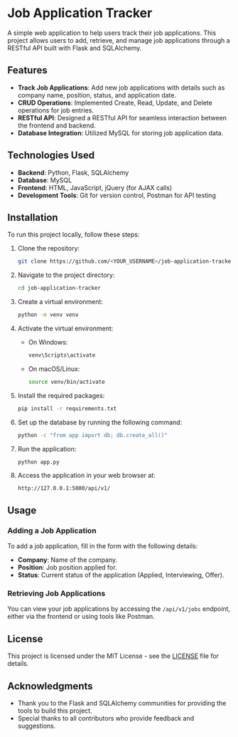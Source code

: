 # Job Application Tracker

A simple web application to help users track their job applications. This project allows users to add, retrieve, and manage job applications through a RESTful API built with Flask and SQLAlchemy.

## Features

- **Track Job Applications**: Add new job applications with details such as company name, position, status, and application date.
- **CRUD Operations**: Implemented Create, Read, Update, and Delete operations for job entries.
- **RESTful API**: Designed a RESTful API for seamless interaction between the frontend and backend.
- **Database Integration**: Utilized MySQL for storing job application data.

## Technologies Used

- **Backend**: Python, Flask, SQLAlchemy
- **Database**: MySQL
- **Frontend**: HTML, JavaScript, jQuery (for AJAX calls)
- **Development Tools**: Git for version control, Postman for API testing

## Installation

To run this project locally, follow these steps:

1. Clone the repository:
   ```bash
   git clone https://github.com/<YOUR_USERNAME>/job-application-tracker.git
   ```

2. Navigate to the project directory:
   ```bash
   cd job-application-tracker
   ```

3. Create a virtual environment:
   ```bash
   python -m venv venv
   ```

4. Activate the virtual environment:
   - On Windows:
     ```bash
     venv\Scripts\activate
     ```
   - On macOS/Linux:
     ```bash
     source venv/bin/activate
     ```

5. Install the required packages:
   ```bash
   pip install -r requirements.txt
   ```

6. Set up the database by running the following command:
   ```bash
   python -c "from app import db; db.create_all()"
   ```

7. Run the application:
   ```bash
   python app.py
   ```

8. Access the application in your web browser at:
   ```
   http://127.0.0.1:5000/api/v1/
   ```

## Usage

### Adding a Job Application

To add a job application, fill in the form with the following details:

- **Company**: Name of the company.
- **Position**: Job position applied for.
- **Status**: Current status of the application (Applied, Interviewing, Offer).

### Retrieving Job Applications

You can view your job applications by accessing the `/api/v1/jobs` endpoint, either via the frontend or using tools like Postman.

## License

This project is licensed under the MIT License - see the [LICENSE](LICENSE) file for details.

## Acknowledgments

- Thank you to the Flask and SQLAlchemy communities for providing the tools to build this project.
- Special thanks to all contributors who provide feedback and suggestions.
